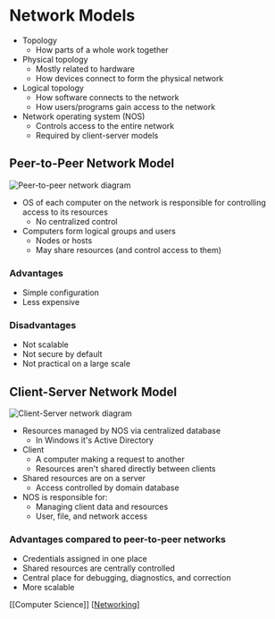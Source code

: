 # Network Models

- Topology
  - How parts of a whole work together
- Physical topology
  - Mostly related to hardware
  - How devices connect to form the physical network
- Logical topology
  - How software connects to the network
  - How users/programs gain access to the network
- Network operating system (NOS)
  - Controls access to the entire network
  - Required by client-server models

## Peer-to-Peer Network Model

![Peer-to-peer network diagram](/assets/second-brain/2020-09-08-21-00-31.png)

- OS of each computer on the network is responsible for controlling access to its resources
  - No centralized control
- Computers form logical groups and users
  - Nodes or hosts
  - May share resources (and control access to them)

### Advantages

- Simple configuration
- Less expensive

### Disadvantages

- Not scalable
- Not secure by default
- Not practical on a large scale

## Client-Server Network Model

![Client-Server network diagram](/assets/second-brain/2020-09-08-21-03-37.png)

- Resources managed by NOS via centralized database
  - In Windows it's Active Directory
- Client
  - A computer making a request to another
  - Resources aren't shared directly between clients
- Shared resources are on a server
  - Access controlled by domain database
- NOS is responsible for:
  - Managing client data and resources
  - User, file, and network access

### Advantages compared to peer-to-peer networks

- Credentials assigned in one place
- Shared resources are centrally controlled
- Central place for debugging, diagnostics, and correction
- More scalable

[[Computer Science]] [[Networking]]

[//begin]: # "Autogenerated link references for markdown compatibility"
[computer-science]: computer-science "Computer Science"
[networking]: networking "Networking"
[//end]: # "Autogenerated link references"

